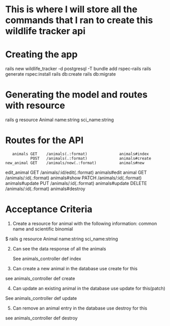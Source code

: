 # This is where I will store all the commands that I ran to create this wildlife tracker api

# Creating the app

rails new wildlife_tracker -d postgresql -T
bundle add rspec-rails 
rails generate rspec:install 
rails db:create 
rails db:migrate       

# Generating the model and routes with resource

rails g resource Animal name:string sci_name:string

# Routes for the API
       animals GET    /animals(.:format)              animals#index
               POST   /animals(.:format)              animals#create
    new_animal GET    /animals/new(.:format)          animals#new
   edit_animal GET    /animals/:id/edit(.:format)     animals#edit
        animal GET    /animals/:id(.:format)          animals#show
               PATCH  /animals/:id(.:format)          animals#update
               PUT    /animals/:id(.:format)          animals#update
               DELETE /animals/:id(.:format)          animals#destroy

# Acceptance Criteria

1. Create a resource for animal with the following information: common name and scientific binomial

 $ rails g resource Animal name:string sci_name:string

2. Can see the data response of all the animals
 
   See animals_controller def index
 
3. Can create a new animal in the database
use create for this 

 see animals_controller def create

4. Can update an existing animal in the database
use update for this(patch)

See animals_controller def update

5. Can remove an animal entry in the database
use destroy for this

see animals_controller def destroy
